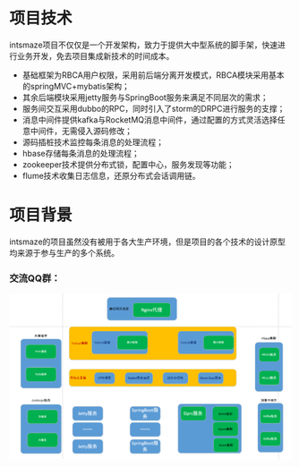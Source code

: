 # 项目技术
intsmaze项目不仅仅是一个开发架构，致力于提供大中型系统的脚手架，快速进行业务开发，免去项目集成新技术的时间成本。<br> 
* 基础框架为RBCA用户权限，采用前后端分离开发模式，RBCA模块采用基本的springMVC+mybatis架构；
* 其余后端模块采用jetty服务与SpringBoot服务来满足不同层次的需求；
* 服务间交互采用dubbo的RPC，同时引入了storm的DRPC进行服务的支撑；
* 消息中间件提供kafka与RocketMQ消息中间件，通过配置的方式灵活选择任意中间件，无需侵入源码修改； 
* 源码插桩技术监控每条消息的处理流程；
* hbase存储每条消息的处理流程；
* zookeeper技术提供分布式锁，配置中心，服务发现等功能；
* flume技术收集日志信息，还原分布式会话调用链。
# 项目背景
intsmaze的项目虽然没有被用于各大生产环境，但是项目的各个技术的设计原型均来源于参与生产的多个系统。
### 交流QQ群：
![image](https://github.com/intsmaze/intsmaze/raw/master/image/intsmaze1.png)
